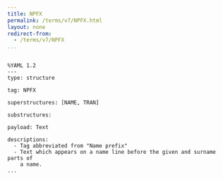 ```yaml
---
title: NPFX
permalink: /terms/v7/NPFX.html
layout: none
redirect-from:
  - /terms/v7/NPFX
...
```


```

%YAML 1.2
---
type: structure

tag: NPFX

superstructures: [NAME, TRAN]

substructures:

payload: Text

descriptions:
  - Tag abbreviated from "Name prefix"
  - Text which appears on a name line before the given and surname parts of
    a name.
...

```
